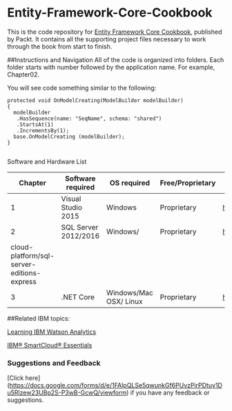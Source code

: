 # Entity-Framework-Core-Cookbook

This is the code repository for [Entity Framework Core Cookbook](https://www.packtpub.com/virtualization-and-cloud/learning-ibm-bluemix?utm_source=github&utm_medium=repository&utm_campaign=9781785887741), published by Packt. It contains all the supporting project files necessary to work through the book from start to finish.

##Instructions and Navigation
All of the code is organized into folders. Each folder starts with number followed by the application name. For example, Chapter02.

You will see code something similar to the following:

```
protected void OnModelCreating(ModelBuilder modelBuilder)
{
  modelBuilder
   .HasSequence(name: "SeqName", schema: "shared")
   .StartsAt(1)
   .IncrementsBy(1);
  base.OnModelCreating (modelBuilder);
}


```

Software and Hardware List

| Chapter  | Software required       | OS required           | Free/Proprietary | Download links to the software           |
| -------- | ------------------------| ----------------------|------------------|------------------------------------------|
| 1        |Visual Studio 2015       | Windows               |  Proprietary     |  https://www.visualstudio.com            |
| 2        |SQL Server 2012/2016     | Windows/              |  Proprietary     |https://www.microsoft.com/en-us/          |
                                                                                 cloud-platform/sql-server-editions-express|
| 3        |.NET Core                | Windows/Mac OSX/ Linux|  Proprietary     | https://www.microsoft.com/net/core       |

##Related IBM topics:

[Learning IBM Watson Analytics](https://www.packtpub.com/big-data-and-business-intelligence/learning-ibm-watson-analytics?utm_source=github&utm_campaign=9781785880773&utm_medium=repository)

[IBM® SmartCloud® Essentials](https://www.packtpub.com/virtualization-and-cloud/ibm%C2%AE-smartcloud%C2%AE-essentials?utm_source=Github&utm_medium=Repository&utm_campaign=9781782170648)


### Suggestions and Feedback
[Click here] (https://docs.google.com/forms/d/e/1FAIpQLSe5qwunkGf6PUvzPirPDtuy1Du5Rlzew23UBp2S-P3wB-GcwQ/viewform) if you have any feedback or suggestions.
